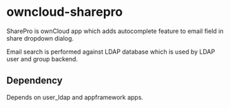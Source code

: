 owncloud-sharepro
=================

SharePro is ownCloud app which adds autocomplete feature to email field in
share dropdown dialog.

Email search is performed against LDAP database which is used by LDAP user and
group backend.

## Dependency

Depends on user_ldap and appframework apps.
